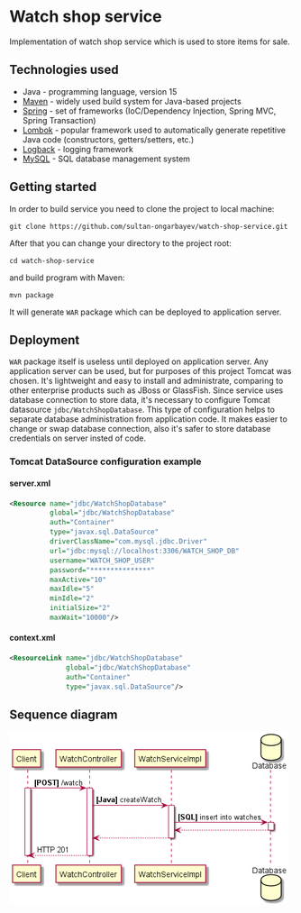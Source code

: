 Watch shop service
==================
Implementation of watch shop service which is used to store items for sale.

Technologies used
------------------
* Java - programming language, version 15
* [Maven](https://maven.apache.org) - widely used build system for Java-based projects
* [Spring](https://spring.io) - set of frameworks (IoC/Dependency Injection, Spring MVC, Spring Transaction)
* [Lombok](https://projectlombok.org) - popular framework used to automatically generate repetitive Java code (constructors, getters/setters,
  etc.)
* [Logback](http://logback.qos.ch) - logging framework
* [MySQL](https://www.mysql.com) - SQL database management system

Getting started
----------------
In order to build service you need to clone the project to local machine:
```shell
git clone https://github.com/sultan-ongarbayev/watch-shop-service.git
```
After that you can change your directory to the project root:
```shell
cd watch-shop-service
```
and build program with Maven:
```shell
mvn package
```
It will generate `WAR` package which can be deployed to application server.

Deployment
----------
`WAR` package itself is useless until deployed on application server. Any application server can be used, but for
purposes of this project Tomcat was chosen. It's lightweight and easy to install and administrate, comparing to other
enterprise products such as JBoss or GlassFish. Since service uses database connection to store data, it's necessary to
configure Tomcat datasource `jdbc/WatchShopDatabase`. This type of configuration helps to separate database
administration from application code. It makes easier to change or swap database connection, also it's safer to store
database credentials on server insted of code.
### Tomcat DataSource configuration example
#### server.xml
```xml
<Resource name="jdbc/WatchShopDatabase"
          global="jdbc/WatchShopDatabase"
          auth="Container"
          type="javax.sql.DataSource"
          driverClassName="com.mysql.jdbc.Driver"
          url="jdbc:mysql://localhost:3306/WATCH_SHOP_DB"
          username="WATCH_SHOP_USER"
          password="***************"
          maxActive="10"
          maxIdle="5"
          minIdle="2"
          initialSize="2"
          maxWait="10000"/>
```
#### context.xml
```xml
<ResourceLink name="jdbc/WatchShopDatabase"
              global="jdbc/WatchShopDatabase"
              auth="Container"
              type="javax.sql.DataSource"/>
```

Sequence diagram
----------------
![diagram](./diagrams/sequence_diagram.png)
